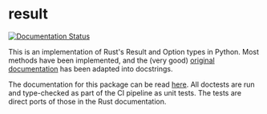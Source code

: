 # result

[![Documentation Status](https://readthedocs.org/projects/result/badge/?version=latest)](https://result.readthedocs.io/en/latest/?badge=latest)

This is an implementation of Rust's Result and Option types in Python. Most
methods have been implemented, and the (very good) [original documentation] has
been adapted into docstrings.

The documentation for this package can be read [here][docs]. All doctests are
run and type-checked as part of the CI pipeline as unit tests. The tests are
direct ports of those in the Rust documentation.

[original documentation]: https://doc.rust-lang.org/std/result/
[docs]: https://result.readthedocs.io/en/latest